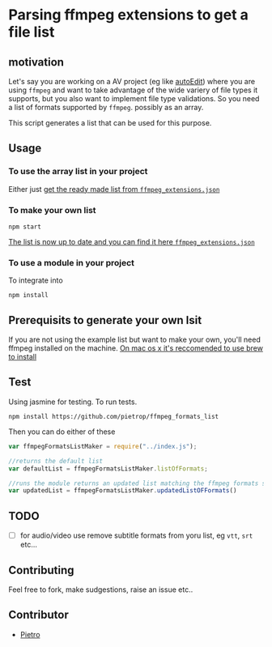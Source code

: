 # Parsing ffmpeg extensions to get a file list

## motivation 

Let's say you are working on a AV project (eg like [autoEdit](www.autoEdit.io)) where you are using `ffmpeg` and want to take advantage of the wide variery of file types it supports, but you also want to implement file type validations. So you need a list of formats supported by `ffmpeg`. possibly as an array. 

This script generates a list that can be used for this purpose. 

## Usage

### To use the array list in your project

Either just [get the ready made list from `ffmpeg_extensions.json`](ffmpeg_extensions.json)

### To make your own list

```
npm start
```

[The list is now up to date and you can find it here `ffmpeg_extensions.json`](ffmpeg_extensions.json)

### To use a module in your project

To integrate into 

```
npm install
```

## Prerequisits to generate your own lsit
If you are not using the example list but want to make your own, you'll need ffmpeg installed on the machine. 
[On mac os x it's reccomended to use brew to install](https://trac.ffmpeg.org/wiki/CompilationGuide/MacOSX)


## Test

Using jasmine for testing. To run tests.

```
npm install https://github.com/pietrop/ffmpeg_formats_list
```

Then you can do  either of these 

```js 
var ffmpegFormatsListMaker = require("../index.js");

//returns the default list
var defaultList = ffmpegFormatsListMaker.listOfFormats;

//runs the module returns an updated list matching the ffmpeg formats specs of your system
var updatedList = ffmpegFormatsListMaker.updatedListOFFormats()
```


## TODO
 
- [ ] for audio/video use remove subtitle formats from yoru list, eg `vtt`, `srt` etc... 


## Contributing 

Feel free to fork, make sudgestions, raise an issue etc..

## Contributor 

- [Pietro](http://github.com/pietrop)

